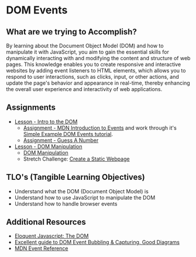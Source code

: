 # DOM Events

## What are we trying to Accomplish?

By learning about the Document Object Model (DOM) and how to manipulate it with JavaScript, you aim to gain the essential skills for dynamically interacting with and modifying the content and structure of web pages. This knowledge enables you to create responsive and interactive websites by adding event listeners to HTML elements, which allows you to respond to user interactions, such as clicks, input, or other actions, and update the page's behavior and appearance in real-time, thereby enhancing the overall user experience and interactivity of web applications.

## Assignments

- [Lesson - Intro to the DOM](./1-intro-dom.md)
  - [Assignment - MDN Introduction to Events](https://developer.mozilla.org/en-US/docs/Learn/JavaScript/Building_blocks/Events) and work through it's [Simple Example DOM Events tutorial](https://developer.mozilla.org/en-US/docs/Learn/JavaScript/Building_blocks/Events#a_simple_example).
  - [Assignment - Guess A Number](https://github.com/Code-Platoon-Assignments/html-number-guessing-game.git)
- [Lesson - DOM Manipulation](./2-manipulating-dom.md)
  - [DOM Manipulation](https://github.com/Code-Platoon-Assignments/html-dom-manipulation.git)
  - Stretch Challenge: [Create a Static Webpage](https://github.com/Code-Platoon-Assignments/html-static-webpage.git)

## TLO's (Tangible Learning Objectives)

- Understand what the DOM (Document Object Model) is
- Understand how to use JavaScript to manipulate the DOM
- Understand how to handle browser events

## Additional Resources

- [Eloquent Javascript: The DOM](https://eloquentjavascript.net/14_dom.html)
- [Excellent guide to DOM Event Bubbling & Capturing, Good Diagrams](https://javascript.info/bubbling-and-capturing)
- [MDN Event Reference](https://developer.mozilla.org/en-US/docs/Web/Events)
